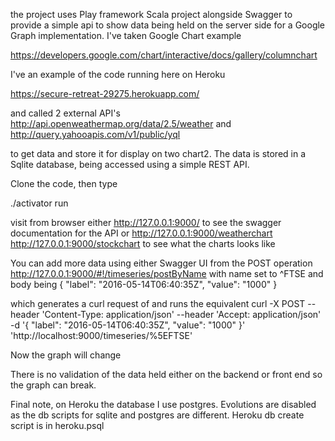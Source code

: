 the project uses Play framework Scala project alongside Swagger to provide a simple api to show data being held on 
the server side for a Google Graph implementation. I've taken Google Chart example

https://developers.google.com/chart/interactive/docs/gallery/columnchart

I've an example of the code running here on Heroku


https://secure-retreat-29275.herokuapp.com/

and called 2 external API's 
http://api.openweathermap.org/data/2.5/weather
and
http://query.yahooapis.com/v1/public/yql

to get data and store it for display on two chart2. The data is stored in a Sqlite database, being accessed using a simple REST API.

Clone the code, then type

./activator run

visit from browser either 
	http://127.0.0.1:9000/
to see the swagger documentation for the API
or
	http://127.0.0.1:9000/weatherchart
	http://127.0.0.1:9000/stockchart
to see what the charts looks like

You can add more data using either Swagger UI from the POST operation
http://127.0.0.1:9000/#!/timeseries/postByName
with name set to ^FTSE and body being
{
  "label": "2016-05-14T06:40:35Z",
  "value": "1000"
}

which generates a curl request of and runs the equivalent
curl -X POST --header 'Content-Type: application/json' --header 'Accept: application/json' -d '{
  "label": "2016-05-14T06:40:35Z",
  "value": "1000"
}' 'http://localhost:9000/timeseries/%5EFTSE'

Now the graph will change

There is no validation of the data held either on the backend or front end so the graph can break.

Final note, on Heroku the database I use postgres. Evolutions are disabled as the db scripts for sqlite and postgres are different. Heroku db create script is in heroku.psql
